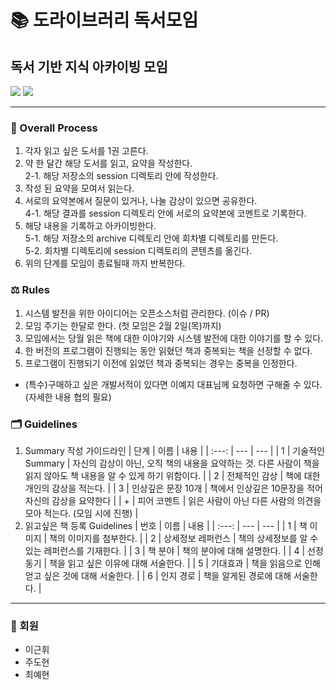 # 📚 도라이브러리 독서모임

## 독서 기반 지식 아카이빙 모임

<img src="https://img.shields.io/badge/%EB%8F%84%EB%9D%BC%EC%9D%B4%EB%B8%8C%EB%9F%AC%EB%A6%AC-0.1.0--pilot-brightgreen">
<img src="https://img.shields.io/badge/문서버전-0.2.0-skyblue">

---

### 👣 Overall Process

1. 각자 읽고 싶은 도서를 1권 고른다.
2. 약 한 달간 해당 도서를 읽고, 요약을 작성한다.  
   2-1. 해당 저장소의 session 디렉토리 안에 작성한다.
3. 작성 된 요약을 모여서 읽는다.
4. 서로의 요약본에서 질문이 있거나, 나눌 감상이 있으면 공유한다.  
   4-1. 해당 결과를 session 디렉토리 안에 서로의 요약본에 코멘트로 기록한다.
5. 해당 내용을 기록하고 아카이빙한다.  
   5-1. 해당 저장소의 archive 디렉토리 안에 회차별 디렉토리를 만든다.  
   5-2. 회차별 디렉토리에 session 디렉토리의 콘텐츠를 옮긴다.
6. 위의 단계를 모임이 종료될때 까지 반복한다.

### ⚖️ Rules

1. 시스템 발전을 위한 아이디어는 오픈소스처럼 관리한다. (이슈 / PR)
2. 모임 주기는 한달로 한다. (첫 모임은 2월 2일(목)까지)
3. 모임에서는 당월 읽은 책에 대한 이야기와 시스템 발전에 대한 이야기를 할 수 있다.
4. 한 버전의 프로그램이 진행되는 동안 읽혔던 책과 중복되는 책을 선정할 수 없다.
5. 프로그램이 진행되기 이전에 읽었던 책과 중복되는 경우는 중복을 인정한다.

- (특수)구매하고 싶은 개발서적이 있다면 이예지 대표님께 요청하면 구해줄 수 있다. (자세한 내용 협의 필요)

### 🗂️ Guidelines

1. Summary 작성 가이드라인
   | 단계 | 이름 | 내용 |
   | :---: | --- | --- |
   | 1 | 기술적인 Summary | 자신의 감상이 아닌, 오직 책의 내용을 요약하는 것. 다른 사람이 책을 읽지 않아도 책 내용을 알 수 있게 하기 위함이다. |
   | 2 | 전체적인 감상 | 책에 대한 개인의 감상을 적는다. |
   | 3 | 인상깊은 문장 10개 | 책에서 인상깊은 10문장을 적어 자신의 감상을 요약한다 |
   | + | 피어 코멘트 | 읽은 사람이 아닌 다른 사람의 의견을 모아 적는다. (모임 시에 진행) |
2. 읽고싶은 책 등록 Guidelines
   | 번호 | 이름 | 내용 |
   | :---: | --- | --- |
   | 1 | 책 이미지 | 책의 이미지를 첨부한다. |
   | 2 | 상세정보 레퍼런스 | 책의 상세정보를 알 수 있는 레퍼런스를 기재한다. |
   | 3 | 책 분야 | 책의 분야에 대해 설명한다. |
   | 4 | 선정 동기 | 책을 읽고 싶은 이유에 대해 서술한다. |
   | 5 | 기대효과 | 책을 읽음으로 인해 얻고 싶은 것에 대해 서술한다. |
   | 6 | 인지 경로 | 책을 알게된 경로에 대해 서술한다. |

---

### 🙍 회원

- 이근휘
- 주도현
- 최예현
